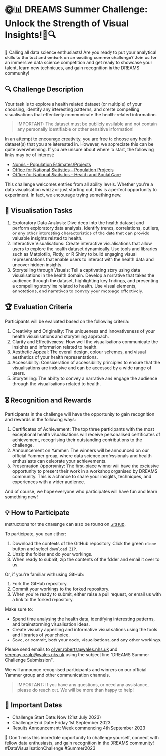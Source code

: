🌞📊 DREAMS Summer Challenge: Unlock the Strength of Visual Insights!🚀🔍
=====================

📣 Calling all data science enthusiasts! Are you ready to put your analytical skills to the test and embark on an exciting summer challenge? Join us for an immersive data science competition and get ready to showcase your talent, learn new techniques, and gain recognition in the DREAMS community!

🔍 Challenge Description
-------------------------
Your task is to explore a health related dataset (or multiple) of your choosing, identify any interesting patterns, and create compelling visualisations that effectively communicate the health-related information.

> IMPORTANT: The dataset must be publicly available and not contain any personally identifiable or other sensitive information!

In an attempt to encourage creativity, you are free to choose any health dataset(s) that you are interested in. However, we appreciate this can be quite overwhelming. If you are unsure about where to start, the following links may be of interest:

* [Nomis - Population Estimates/Projects](https://www.nomisweb.co.uk/sources/pest)
* [Office for National Statistics - Population Projects](https://www.ons.gov.uk/peoplepopulationandcommunity/populationandmigration/populationprojections/datasets/2020basedinterimnationalpopulationprojectionsyearendingjune2022estimatedinternationalmigrationvariant)
* [Office for National Statistics - Health and Social Care](https://www.ons.gov.uk/peoplepopulationandcommunity/healthandsocialcare)

This challenge welcomes entries from all ability levels. Whether you're a data visualisation whizz or just starting out, this is a perfect opportunity to experiment. In fact, we encourage trying something new.

🎨 Visualisation Tasks
-----------------------
1. Exploratory Data Analysis: Dive deep into the health dataset and perform exploratory data analysis. Identify trends, correlations, outliers, or any other interesting characteristics of the data that can provide valuable insights related to health.
2. Interactive Visualisations: Create interactive visualisations that allow users to explore the health dataset dynamically. Use tools and libraries such as Matplotlib, Plotly, or R Shiny to build engaging visual representations that enable users to interact with the health data and uncover hidden insights.
3. Storytelling through Visuals: Tell a captivating story using data visualisations in the health domain. Develop a narrative that takes the audience through the dataset, highlighting key findings, and presenting a compelling storyline related to health. Use visual elements, annotations, and narratives to convey your message effectively.

🏆 Evaluation Criteria
-----------------------
Participants will be evaluated based on the following criteria:

1. Creativity and Originality: The uniqueness and innovativeness of your health visualisations and storytelling approach.
2. Clarity and Effectiveness: How well the visualisations communicate the insights and information related to health.
3. Aesthetic Appeal: The overall design, colour schemes, and visual aesthetics of your health representations.
4. Accessibility: Consideration of accessibility principles to ensure that the visualisations are inclusive and can be accessed by a wide range of users.
5. Storytelling: The ability to convey a narrative and engage the audience through the visualisations related to health.

🎖️ Recognition and Rewards
---------------------------
Participants in the challenge will have the opportunity to gain recognition and rewards in the following ways:

1. Certificates of Achievement: The top three participants with the most exceptional health visualisations will receive personalised certificates of achievement, recognising their outstanding contributions to the challenge.
2. Announcement on Yammer: The winners will be announced on our official Yammer group, where data science professionals and health enthusiasts can celebrate your achievements.
3. Presentation Opportunity: The first-place winner will have the exclusive opportunity to present their work in a workshop organised by DREAMS community. This is a chance to share your insights, techniques, and experiences with a wider audience.

And of course, we hope everyone who participates will have fun and learn something new!

💡 How to Participate
----------------------
Instructions for the challenge can also be found on [GitHub](https://github.com/oliverjwroberts/dreams_summer_challenge).

To participate, you can either:

1. Download the contents of the GitHub repository. Click the green `clone` button and select `download ZIP`.
2. Unzip the folder and do your workings.
3. When ready to submit, zip the contents of the folder and email it over to us.

Or, if you're familiar with using GitHub:

1. Fork the GitHub repository.
2. Commit your workings to the forked repository.
3. When you're ready to submit, either raise a pull request, or email us with a link to the forked repository.

Make sure to:

* Spend time analysing the health data, identifying interesting patterns, and brainstorming visualisation ideas.
* Create visually appealing and informative visualisations using the tools and libraries of your choice.
* Save, or commit, both your code, visualisations, and any other workings.

Please send emails to [oliver.roberts@wales.nhs.uk](mailto:oliver.roberts@wales.nhs.uk) and [serenay.ozalp@wales.nhs.uk](mailto:serenay.ozalp@wales.nhs.uk) using the subject line "DREAMS Summer Challenge Submission".

We will announce recognised participants and winners on our official Yammer group and other communication channels.

> IMPORTANT: If you have any questions, or need any assistance, please do reach out. We will be more than happy to help!

📆 Important Dates
--------------------
* Challenge Start Date: Now (21st July 2023)
* Challenge End Date: Friday 1st September 2023
* Results Announcement: Week commencing 4th September 2023

🌟 Don't miss this incredible opportunity to challenge yourself, connect with fellow data enthusiasts, and gain recognition in the DREAMS community!
#DataVisualisationChallenge #Summer2023